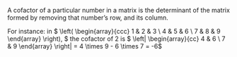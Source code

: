 A cofactor of a particular number in a matrix is the determinant of the
matrix formed by removing that number’s row, and its column.

For instance: in $ 
\left( 
\begin{array}{ccc}
  1 & 2 & 3 \\
  4 & 5 & 6 \\
  7 & 8 & 9 
\end{array} 
\right), 
$ the cofactor of 2 is $ 
\left| 
\begin{array}{cc}
  4 & 6 \\
  7 & 9 
\end{array} 
\right| 
= 4 \times 9 - 6 \times 7 
= -6$
